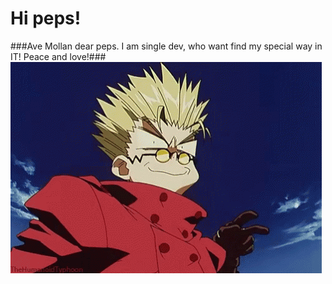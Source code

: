 # Hi peps!

###Ave Mollan dear peps. I am single dev, who want find my special way in IT! Peace and love!###
![logo](vash-cross-fingers.gif)

